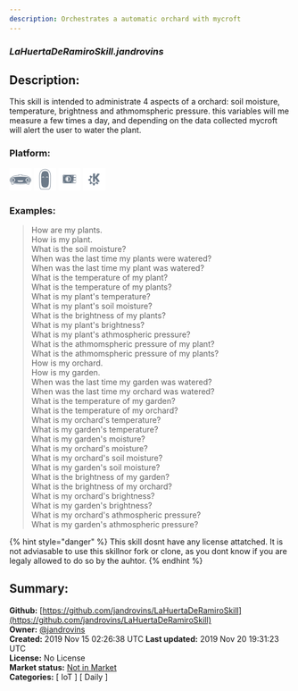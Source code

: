 ```yaml
---
description: Orchestrates a automatic orchard with mycroft
---
```


### _LaHuertaDeRamiroSkill.jandrovins_  
## Description:  
This skill is intended to administrate 4 aspects of a orchard: soil moisture, temperature, brightness and athmomspheric pressure. this variables will me measure a few times a day, and depending on the data collected mycroft will alert the user to water the plant.  
  
  
### Platform:  
 ![Mark I](../.gitbook/assets/mark-1-icon.png)  ![Mark II](../.gitbook/assets/mark-2-icon.png)  ![Picroft](../.gitbook/assets/picroft-icon.png)  ![plasmoid](../.gitbook/assets/kde.png)   
### Examples:  
> How are my plants.  
> How is my plant.  
> What is the soil moisture?  
> When was the last time my plants were watered?  
> When was the last time my plant was watered?  
> What is the temperature of my plant?  
> What is the temperature of my plants?  
> What is my plant's temperature?  
> What is my plant's soil moisture?  
> What is the brightness of my plants?  
> What is my plant's brightness?  
> What is my plant's athmospheric pressure?  
> What is the athmomspheric pressure of my plant?  
> What is the athmomspheric pressure of my plants?  
> How is my orchard.  
> How is my garden.  
> When was the last time my garden was watered?  
> When was the last time my orchard was watered?  
> What is the temperature of my garden?  
> What is the temperature of my orchard?  
> What is my orchard's temperature?  
> What is my garden's temperature?  
> What is my garden's moisture?  
> What is my orchard's moisture?  
> What is my orchard's soil moisture?  
> What is my garden's soil moisture?  
> What is the brightness of my garden?  
> What is the brightness of my orchard?  
> What is my orchard's brightness?  
> What is my garden's brightness?  
> What is my orchard's athmospheric pressure?  
> What is my garden's athmospheric pressure?  
  
{% hint style="danger" %}
This skill dosnt have any license attatched. It is not adviasable to use this skillnor fork or clone, as you dont know if you are legaly allowed to do so by the auhtor.
{% endhint %}
  
## Summary:  
**Github:** [https://github.com/jandrovins/LaHuertaDeRamiroSkill](https://github.com/jandrovins/LaHuertaDeRamiroSkill)  
**Owner:** [@jandrovins](https://github.com/jandrovins)  
**Created:** 2019 Nov 15 02:26:38 UTC  **Last updated:** 2019 Nov 20 19:31:23 UTC  
**License:** No License  
**Market status:** [Not in Market](https://market.mycroft.ai/skill/)  
**Categories:** [ IoT ] [ Daily ]   
